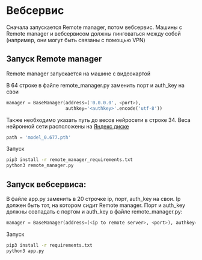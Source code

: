 # Вебсервис

Сначала запускается Remote manager, потом вебсервис.
Машины с Remote manager и вебсервисом должны пинговаться между собой 
(например, они могут быть связаны с помощью VPN)

## Запуск Remote manager

Remote manager запускается на машине с видеокартой

В 64 строке в файле remote_manager.py заменить порт и auth_key на свои

```python
manager = BaseManager(address=('0.0.0.0', <port>),
                      authkey='<authkey>'.encode('utf-8'))
```

Также необходимо указать путь до весов нейросети в строке 34. 
Веса нейронной сети расположены на [Яндекс диске](https://yadi.sk/d/W60C2mkM3u-1Kw)

```python
path = 'model_0.677.pth'
```

Запуск

```bash
pip3 install -r remote_manager_requirements.txt
python3 remote_manager.py
```


## Запуск вебсервиса:


В файле app.py заменить в 20 строчке ip, порт, auth_key на свои. Ip должен быть тот, на котором сидит Remote manager. 
Порт и auth_key должны совпадать с портом и auth_key в файле remote_manager.py:

```python
manager = BaseManager(address=(<ip to remote server>, <port>), authkey=b'<authkey>')
```

Запуск

```bash
pip3 install -r requirements.txt
python3 app.py
```

